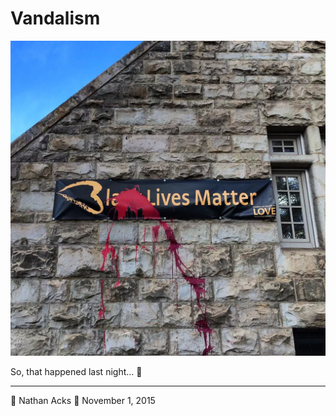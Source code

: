 # Vandalism

![A vandalized “Black Lives Matter” banner on the side of a church](assets/af025d5c4f5e7b2e10b65146238ca7fc.webp)

So, that happened last night… 🙁

- - - -

👤 Nathan Acks
📅 November 1, 2015
